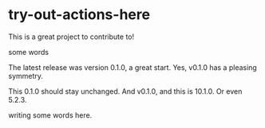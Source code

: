 # try-out-actions-here
This is a great project to contribute to!

some words

The latest release was version 0.1.0, a great start. Yes, v0.1.0 has a pleasing symmetry.

This 0.1.0 should stay unchanged. And v0.1.0, and this is 10.1.0. Or even 5.2.3.


writing some words here.
